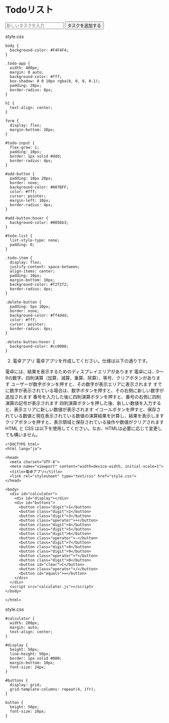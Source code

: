 <!-- インタラクティブな Web アプリを作成できる
1. TODO アプリ
TODO アプリを作成してください。以下の順に実装してください。

ユーザーがテキストボックスにタスクを入力し、追加ボタンを押すと、タスクが追加され表示される。テキストボックスは空になる
各タスクには削除ボタンが付いており、削除ボタンを押すとタスクが削除される
各タスクにはチェックボックスが付いており、チェックボックスにチェックを入れるとタスクが完了したことになり、タスクの文字に取り消し線が付く。チェックを外すと取り消し線が消える
HTML と CSS は以下を使用してください。なお、HTMLは必要に応じて変更しても構いません。
-->


<!DOCTYPE html>
<html lang="ja">

<head>
  <meta charset="UTF-8">
  <meta name="viewport" content="width=device-width, initial-scale=1">
  <title>Todo</title>
  <link rel="stylesheet" type="text/css" href="style.css">
</head>

<body>
  <div class="todo-app">
    <h1>Todoリスト</h1>
    <form>
      <input type="text" id="todo-input" placeholder="新しいタスクを入力" />
      <button type="submit" id="add-button">タスクを追加する</button>
    </form>
    <ul id="todo-list">
      <!-- タスクはここに追加される。下記のようなタグを追加する -->
      <!-- <li class="todo-item"><input type="checkbox"><span>TODO</span><button class="delete-button">削除</button></li> -->
    </ul>
  </div>
  <script src="todo.js"></script>
</body>


</html>

style.css
```
body {
  background-color: #F4F4F4;
}

.todo-app {
  width: 400px;
  margin: 0 auto;
  background-color: #fff;
  box-shadow: 0 0 10px rgba(0, 0, 0, 0.1);
  padding: 20px;
  border-radius: 8px;
}

h1 {
  text-align: center;
}

form {
  display: flex;
  margin-bottom: 20px;
}

#todo-input {
  flex-grow: 1;
  padding: 10px;
  border: 1px solid #ddd;
  border-radius: 4px;
}

#add-button {
  padding: 10px 20px;
  border: none;
  background-color: #007BFF;
  color: #fff;
  cursor: pointer;
  margin-left: 10px;
  border-radius: 4px;
}

#add-button:hover {
  background-color: #0056b3;
}

#todo-list {
  list-style-type: none;
  padding: 0;
}

.todo-item {
  display: flex;
  justify-content: space-between;
  align-items: center;
  padding: 10px;
  margin-bottom: 10px;
  background-color: #f2f2f2;
  border-radius: 4px;
}

.delete-button {
  padding: 5px 10px;
  border: none;
  background-color: #ff4d4d;
  color: #fff;
  cursor: pointer;
  border-radius: 4px;
}

.delete-button:hover {
  background-color: #cc0000;
}
```


2. 電卓アプリ
電卓アプリを作成してください。仕様は以下の通りです。

電卓には、結果を表示するためのディスプレイエリアがあります
電卓には、0～9の数字、四則演算（加算、減算、乗算、除算）、等号、クリアボタンがあります
ユーザーが数字ボタンを押すと、その数字が表示エリアに表示されます
すでに数字が表示されている場合は、数字ボタンを押すと、その右側に新しい数字が追加されます
番号を入力した後に四則演算ボタンを押すと、番号の右側に四則演算の記号が表示されます
四則演算ボタンを押した後、新しい数値を入力すると、表示エリアに新しい数値が表示されます
イコールボタンを押すと、保存されている数値と現在表示されている数値の演算結果を計算し、結果を表示します
クリアボタンを押すと、表示領域と保存されている操作や数値がクリアされます
HTML と CSS は以下を使用してください。なお、HTMLは必要に応じて変更しても構いません。

```
<!DOCTYPE html>
<html lang="ja">

<head>
  <meta charset="UTF-8">
  <meta name="viewport" content="width=device-width, initial-scale=1">
  <title>電卓アプリ</title>
  <link rel="stylesheet" type="text/css" href="style.css">
</head>

<body>
  <div id="calculator">
    <div id="display"></div>
    <div id="buttons">
      <button class="digit">1</button>
      <button class="digit">2</button>
      <button class="digit">3</button>
      <button class="operator">+</button>
      <button class="digit">4</button>
      <button class="digit">5</button>
      <button class="digit">6</button>
      <button class="operator">-</button>
      <button class="digit">7</button>
      <button class="digit">8</button>
      <button class="digit">9</button>
      <button class="operator">*</button>
      <button class="digit">0</button>
      <button id="clear">C</button>
      <button class="operator">/</button>
      <button id="equals">=</button>
    </div>
  </div>
  <script src="calculator.js"></script>
</body>

</html>
```

style.css
```
#calculator {
  width: 200px;
  margin: auto;
  text-align: center;
}

#display {
  height: 50px;
  line-height: 50px;
  border: 1px solid #000;
  margin-bottom: 10px;
  font-size: 24px;
}

#buttons {
  display: grid;
  grid-template-columns: repeat(4, 1fr);
}

button {
  height: 50px;
  font-size: 20px;
}
```